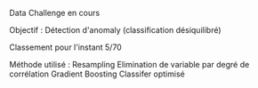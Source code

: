 Data Challenge en cours

Objectif : Détection d'anomaly (classification désiquilibré)

Classement pour l'instant 5/70

Méthode utilisé :
Resampling
Elimination de variable par degré de corrélation
Gradient Boosting Classifer optimisé